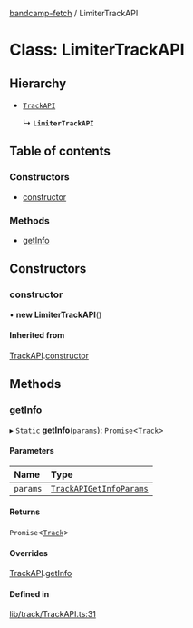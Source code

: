 [bandcamp-fetch](../README.md) / LimiterTrackAPI

# Class: LimiterTrackAPI

## Hierarchy

- [`TrackAPI`](TrackAPI.md)

  ↳ **`LimiterTrackAPI`**

## Table of contents

### Constructors

- [constructor](LimiterTrackAPI.md#constructor)

### Methods

- [getInfo](LimiterTrackAPI.md#getinfo)

## Constructors

### constructor

• **new LimiterTrackAPI**()

#### Inherited from

[TrackAPI](TrackAPI.md).[constructor](TrackAPI.md#constructor)

## Methods

### getInfo

▸ `Static` **getInfo**(`params`): `Promise`<[`Track`](../interfaces/Track.md)\>

#### Parameters

| Name | Type |
| :------ | :------ |
| `params` | [`TrackAPIGetInfoParams`](../interfaces/TrackAPIGetInfoParams.md) |

#### Returns

`Promise`<[`Track`](../interfaces/Track.md)\>

#### Overrides

[TrackAPI](TrackAPI.md).[getInfo](TrackAPI.md#getinfo)

#### Defined in

[lib/track/TrackAPI.ts:31](https://github.com/patrickkfkan/bandcamp-fetch/blob/eace49c/src/lib/track/TrackAPI.ts#L31)
